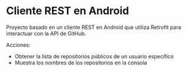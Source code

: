 # Cliente REST en Android

Proyecto basado en un cliente REST en Android que utiliza Retrofit para interactuar con la API de GitHub. 

Acciones:
- Obtener la lista de repositorios públicos de un usuario específico
- Muestra los nombres de los repositorios en la consola
